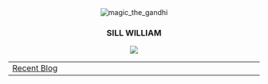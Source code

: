 <div align="center">
  <!-- ![HeadImg](https://img.picui.cn/free/2025/04/17/68011dcca258e.jpg "magic_the_gandhi") -->
  <!-- ### SILL WILLIAM -->
  <img src="https://img.picui.cn/free/2025/04/17/68011dcca258e.jpg" alt="magic_the_gandhi" />
  <h3>SILL WILLIAM</h3>
</div>
<div align="center">
  <img src="https://github-readme-stats.vercel.app/api/top-langs/?username=Sill-William&layout=compact&langs_count=8" />
</div>
<div align="center">
  <!--
    # Using Git Action to update social links in profile automatically 
    # ./.github/workflows/update-events.yml
    name: Update events 
    on: 
      watch: 
        types: started 
        schedule: 
        - cron: '0 0 * * *' 
        jobs: 
          update-social: 
            runs-on: ubuntu-latest 
            steps: 
            - name: Social Readme 
            uses: zylele/social-readme@master 
            with: 
              blog_rss_link: http://sill-william.github.io/feeds/all.rss.xml
              blog_limit: 10 
  -->
  <table>
    <tbody>
      <tr>
        <td valign="top" width="100%">
          <a href="https://sill-william.github.io/" target="_blank">Recent Blog</a>
          <!-- START_SECTION:blog --> 
          <!-- END_SECTION:blog --> 
        </td>
        <td width="0">
          <!-- START_SECTION:douban --> 
          <!-- END_SECTION:douban --> 
        </td>
      </tr>
    </tbody>
  </table>
</div>
<!---
Sill-William/Sill-William is a ✨ special ✨ repository because its `README.md` (this file) appears on your GitHub profile.
You can click the Preview link to take a look at your changes.
--->
